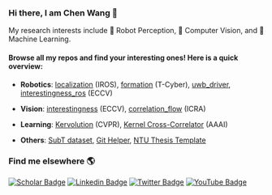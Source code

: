 ### Hi there, I am Chen Wang 👋

My research interests include 🤖 Robot Perception, 👀 Computer Vision, and 📖 Machine Learning.

#### Browse all my repos and find your interesting ones! Here is a quick overview:

- **Robotics**: [localization](https://github.com/wang-chen/localization) (IROS), [formation](https://github.com/wang-chen/formation) (T-Cyber), [uwb_driver](https://github.com/wang-chen/uwb_driver), [interestingness_ros](https://github.com/wang-chen/interestingness_ros) (ECCV)

- **Vision**: [interestingness](https://github.com/wang-chen/interestingness) (ECCV), [correlation_flow](https://github.com/wang-chen/correlation_flow) (ICRA)

- **Learning**: [Kervolution](https://github.com/wang-chen/kervolution) (CVPR), [Kernel Cross-Correlator](https://github.com/wang-chen/KCC) (AAAI)

- **Others**: [SubT dataset](https://github.com/wang-chen/SubT), [Git Helper](https://github.com/wang-chen/git), [NTU Thesis Template](https://github.com/wang-chen/thesis_template_ntu)


### Find me elsewhere 🌎

[![Scholar Badge](https://img.shields.io/badge/-Google%20Scholar-1ca0f1?style=flat&labelColor=1ca0f1&logo=google-scholar&logoColor=white&link=https://scholar.google.com/citations?user=vZfmKl4AAAAJ&hl=en&oi=sra)](https://scholar.google.com/citations?user=vZfmKl4AAAAJ&hl=en&oi=sra)
[![Linkedin Badge](https://img.shields.io/badge/-LinkedIn-blue?style=flat&logo=Linkedin&logoColor=white&link=https://www.linkedin.com/in/wang-chen/)](https://www.linkedin.com/in/wang-chen/)
[![Twitter Badge](https://img.shields.io/badge/-Twitter-1ca0f1?style=flat&labelColor=1ca0f1&logo=twitter&logoColor=white&link=https://twitter.com/DrChenWang)](https://twitter.com/DrChenWang)
[![YouTube Badge](https://img.shields.io/badge/-YouTube-1ca0f1?style=flat&labelColor=1ca0f1&logo=youtube&logoColor=white&link=https://www.youtube.com/channel/UCA-y9bZJsV9JAHQ9VnRBplg)](https://www.youtube.com/channel/UCA-y9bZJsV9JAHQ9VnRBplg)
